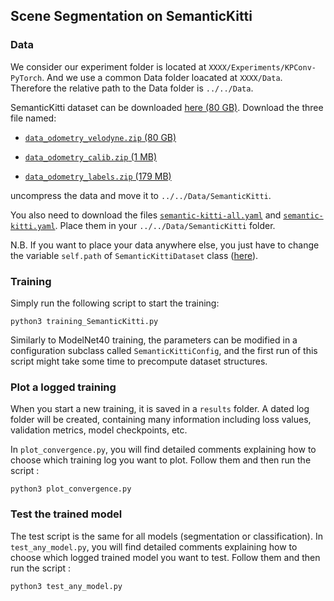 ## Scene Segmentation on SemanticKitti

### Data

We consider our experiment folder is located at `XXXX/Experiments/KPConv-PyTorch`. And we use a common Data folder
loacated at `XXXX/Data`. Therefore the relative path to the Data folder is `../../Data`.

SemanticKitti dataset can be downloaded <a href="http://semantic-kitti.org/dataset.html#download">here (80 GB)</a>.
Download the three file named:

 * [`data_odometry_velodyne.zip` (80 GB)](http://www.cvlibs.net/download.php?file=data_odometry_velodyne.zip)

 * [`data_odometry_calib.zip` (1 MB)](http://www.cvlibs.net/download.php?file=data_odometry_calib.zip)

 * [`data_odometry_labels.zip` (179 MB)](http://semantic-kitti.org/assets/data_odometry_labels.zip)

uncompress the data and move it to `../../Data/SemanticKitti`.

You also need to download the files
[`semantic-kitti-all.yaml`](https://github.com/PRBonn/semantic-kitti-api/blob/master/config/semantic-kitti-all.yaml)
and
[`semantic-kitti.yaml`](https://github.com/PRBonn/semantic-kitti-api/blob/master/config/semantic-kitti.yaml).
Place them in your `../../Data/SemanticKitti` folder.

N.B. If you want to place your data anywhere else, you just have to change the variable
`self.path` of `SemanticKittiDataset` class ([here](https://github.com/HuguesTHOMAS/KPConv-PyTorch/blob/c32e6ce94ed34a3dd9584f98d8dc0be02535dfb4/datasets/SemanticKitti.py#L65)).

### Training

Simply run the following script to start the training:

```
python3 training_SemanticKitti.py
```

Similarly to ModelNet40 training, the parameters can be modified in a configuration subclass called `SemanticKittiConfig`, and the first run of this script might take some time to precompute dataset structures.

### Plot a logged training

When you start a new training, it is saved in a `results` folder. A dated log folder will be created, containing many information including loss values, validation metrics, model checkpoints, etc.

In `plot_convergence.py`, you will find detailed comments explaining how to choose which training log you want to plot. Follow them and then run the script :

```
python3 plot_convergence.py
```

### Test the trained model

The test script is the same for all models (segmentation or classification). In `test_any_model.py`, you will find detailed comments explaining how to choose which logged trained model you want to test. Follow them and then run the script :

```
python3 test_any_model.py
```
